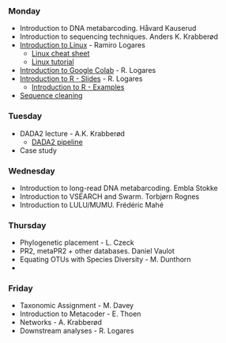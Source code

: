 ### Monday
- Introduction to DNA metabarcoding. Håvard Kauserud
- Introduction to sequencing techniques. Anders K. Krabberød
- [Introduction to Linux](../Lectures/Intro.to.unix/intro.to.unix.v2.pdf) - Ramiro Logares
  - [Linux cheat sheet](../Lectures/Intro.to.unix/Unix.cheat.sheet.pdf)
  - [Linux tutorial](../Lectures/Intro.to.unix/unix.commands.and.tutorial.txt)
- [Introduction to Google Colab](../Lectures/Intro.to.colab/) - R. Logares 
- [Introduction to R - Slides](../Lectures/intro.to.R/intro.to.R.2025.pdf) - R. Logares
  - [Introduction to R - Examples](../Lectures/intro.to.R/Intro.to.R.BIO9905MERG1_V25.R)
- [Sequence cleaning](../Lectures/cutadapt.and.seq.cleaning/)
### Tuesday
- DADA2 lecture - A.K. Krabberød
  - [DADA2 pipeline](../Dada2_Pipeline/)
- Case study
### Wednesday
- Introduction to long-read DNA metabarcoding. Embla Stokke
- Introduction to VSEARCH and Swarm. Torbjørn Rognes
- Introduction to LULU/MUMU. Frédéric Mahé
### Thursday
- Phylogenetic placement - L. Czeck
- PR2, metaPR2 + other databases. Daniel Vaulot
- Equating OTUs with Species Diversity - M. Dunthorn
- 
### Friday
- Taxonomic Assignment - M. Davey
- Introduction to Metacoder - E. Thoen
- Networks - A. Krabberød
- Downstream analyses - R. Logares
